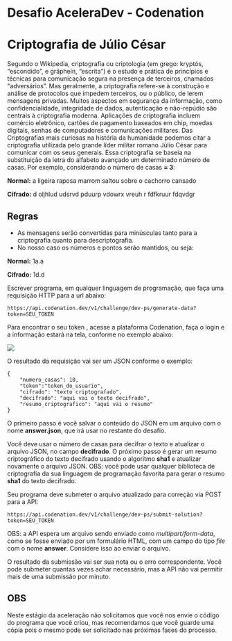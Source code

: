 # Desafio AceleraDev - Codenation
# Criptografia de Júlio César

Segundo o Wikipedia, criptografia ou criptologia (em grego: kryptós, “escondido”, e gráphein, “escrita”) é o estudo e prática de princípios e técnicas para comunicação segura na presença de terceiros, chamados “adversários”. Mas geralmente, a criptografia refere-se à construção e análise de protocolos que impedem terceiros, ou o público, de lerem mensagens privadas. Muitos aspectos em segurança da informação, como confidencialidade, integridade de dados, autenticação e não-repúdio são centrais à criptografia moderna. Aplicações de criptografia incluem comércio eletrônico, cartões de pagamento baseados em chip, moedas digitais, senhas de computadores e comunicações militares. Das Criptografias mais curiosas na história da humanidade podemos citar a criptografia utilizada pelo grande líder militar romano Júlio César para comunicar com os seus generais. Essa criptografia se baseia na substituição da letra do alfabeto avançado um determinado número de casas. Por exemplo, considerando o número de casas  **= 3**:

**Normal:**  a ligeira raposa marrom saltou sobre o cachorro cansado

**Cifrado:**  d oljhlud udsrvd pduurp vdowrx vreuh r fdfkruur fdqvdgr

## Regras

-   As mensagens serão convertidas para minúsculas tanto para a criptografia quanto para descriptografia.
-   No nosso caso os números e pontos serão mantidos, ou seja:

**Normal:**  1a.a

**Cifrado:**  1d.d

Escrever programa, em qualquer linguagem de programação, que faça uma requisição HTTP para a url abaixo:

```
https://api.codenation.dev/v1/challenge/dev-ps/generate-data?token=SEU_TOKEN

```

Para encontrar o seu token , acesse a plataforma Codenation, faça o login e a informação estará na tela, conforme no exemplo abaixo:

![](https://s3-us-west-1.amazonaws.com/codenation-cli/doc/images/token.png)

O resultado da requisição vai ser um JSON conforme o exemplo:

```
{
	"numero_casas": 10,
	"token":"token_do_usuario",
	"cifrado": "texto criptografado",
	"decifrado": "aqui vai o texto decifrado",
	"resumo_criptografico": "aqui vai o resumo"
}

```

O primeiro passo é você salvar o conteúdo do JSON em um arquivo com o nome  **answer.json**, que irá usar no restante do desafio.

Você deve usar o número de casas para decifrar o texto e atualizar o arquivo JSON, no campo  **decifrado**. O próximo passo é gerar um resumo criptográfico do texto decifrado usando o algoritmo  **sha1**  e atualizar novamente o arquivo JSON. OBS: você pode usar qualquer biblioteca de criptografia da sua linguagem de programação favorita para gerar o resumo  **sha1**  do texto decifrado.

Seu programa deve submeter o arquivo atualizado para correção via POST para a API:

```
https://api.codenation.dev/v1/challenge/dev-ps/submit-solution?token=SEU_TOKEN

```

OBS: a API espera um arquivo sendo enviado como  _multipart/form-data_, como se fosse enviado por um formulário HTML, com um campo do tipo  _file_  com o nome  **answer**. Considere isso ao enviar o arquivo.

O resultado da submissão vai ser sua nota ou o erro correspondente. Você pode submeter quantas vezes achar necessário, mas a API não vai permitir mais de uma submissão por minuto.

## OBS

Neste estágio da aceleração não solicitamos que você nos envie o código do programa que você criou, mas recomendamos que você guarde uma cópia pois o mesmo pode ser solicitado nas próximas fases do processo.
